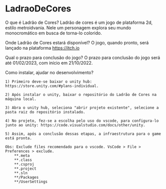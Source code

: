 # LadraoDeCores
 
O que é Ladrão de Cores?
Ladrão de cores é um jogo de plataforma 2d, estilo metroidvania. Nele um personagem explora seu mundo monocromático em busca de torna-lo colorido.

Onde Ladrão de Cores estará disponível?
O jogo, quando pronto, será lançado na plataforma https://itch.io

Qual o prazo para conclusão do jogo?
O prazo para conclusão do jogo será até 01/02/2023, com início em 21/10/2022.

Como instalar, ajudar no desenvolvimento?
    
    1) Primeiro deve-se baixar o unity hub: https://store.unity.com/#plans-individual.
    
    2) Após instalar o unity, baixar o repositório do Ladrão de Cores na máquina local.
    
    3) Abra o unity hub, seleciona "abrir projeto existente", selecione a pasta raiz do repositório instalado.
    
    4) No projeto, fez-se a escolha pelo uso do vscode, para configura-lo junto ao unity: https://code.visualstudio.com/docs/other/unity.
    
    5) Assim, após a conclusão dessas etapas, a infraestrutura para o game está pronta.

    Obs: Exclude files recomendado para o vscode. VsCode > File > Preferences > exclude.
        **.meta
        **.class
        **.csproj
        **.project
        **.sln
        **/Packages
        **/UserSettings


